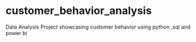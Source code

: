 # customer_behavior_analysis
Data Analysis Project showcasing customer behavior using python ,sql and power bi
